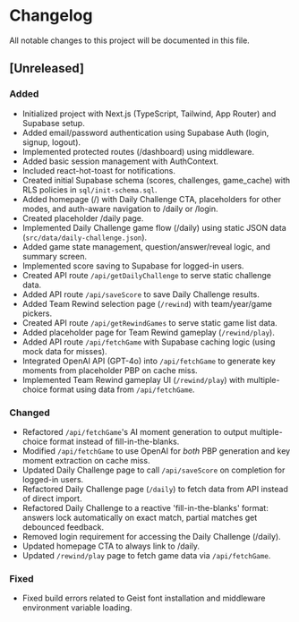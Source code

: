 # Changelog

All notable changes to this project will be documented in this file.

## [Unreleased]

### Added
- Initialized project with Next.js (TypeScript, Tailwind, App Router) and Supabase setup.
- Added email/password authentication using Supabase Auth (login, signup, logout).
- Implemented protected routes (/dashboard) using middleware.
- Added basic session management with AuthContext.
- Included react-hot-toast for notifications.
- Created initial Supabase schema (scores, challenges, game_cache) with RLS policies in `sql/init-schema.sql`.
- Added homepage (/) with Daily Challenge CTA, placeholders for other modes, and auth-aware navigation to /daily or /login.
- Created placeholder /daily page.
- Implemented Daily Challenge game flow (/daily) using static JSON data (`src/data/daily-challenge.json`).
- Added game state management, question/answer/reveal logic, and summary screen.
- Implemented score saving to Supabase for logged-in users.
- Created API route `/api/getDailyChallenge` to serve static challenge data.
- Added API route `/api/saveScore` to save Daily Challenge results.
- Added Team Rewind selection page (`/rewind`) with team/year/game pickers.
- Created API route `/api/getRewindGames` to serve static game list data.
- Added placeholder page for Team Rewind gameplay (`/rewind/play`).
- Added API route `/api/fetchGame` with Supabase caching logic (using mock data for misses).
- Integrated OpenAI API (GPT-4o) into `/api/fetchGame` to generate key moments from placeholder PBP on cache miss.
- Implemented Team Rewind gameplay UI (`/rewind/play`) with multiple-choice format using data from `/api/fetchGame`.

### Changed
- Refactored `/api/fetchGame`'s AI moment generation to output multiple-choice format instead of fill-in-the-blanks.
- Modified `/api/fetchGame` to use OpenAI for *both* PBP generation and key moment extraction on cache miss.
- Updated Daily Challenge page to call `/api/saveScore` on completion for logged-in users.
- Refactored Daily Challenge page (`/daily`) to fetch data from API instead of direct import.
- Refactored Daily Challenge to a reactive 'fill-in-the-blanks' format: answers lock automatically on exact match, partial matches get debounced feedback.
- Removed login requirement for accessing the Daily Challenge (/daily).
- Updated homepage CTA to always link to /daily.
- Updated `/rewind/play` page to fetch game data via `/api/fetchGame`.

### Fixed
- Fixed build errors related to Geist font installation and middleware environment variable loading. 